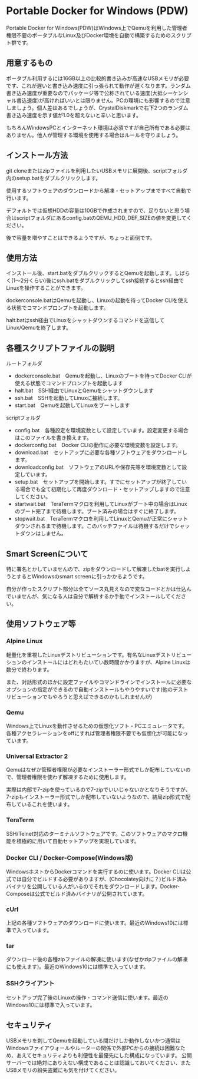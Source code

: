 # Portable Docker for Windows (PDW)

Portable Docker for Windows(PDW)はWindows上でQemuを利用した管理者権限不要のポータブルなLinux及びDocker環境を自動で構築するためのスクリプト群です。

## 用意するもの

ポータブル利用するには16GB以上の比較的書き込みが高速なUSBメモリが必要です、これが遅いと書き込み速度に引っ張られて動作が遅くなります。ランダム書き込み速度が重要なのでパッケージ等で公称されている速度(大抵シーケンシャル書込速度)が高ければいいとは限りません。PCの環境にも影響するので注意しましょう。個人差はあるでしょうが、CrystalDiskmarkで右下2つのランダム書き込み速度を示す値が1.0を超えないと辛いと思います。

もちろんWindowsPCとインターネット環境は必須ですが自己所有である必要はありません。他人が管理する環境を使用する場合はルールを守りましょう。

## インストール方法

git cloneまたはzipファイルを利用したいUSBメモリに展開後、scriptフォルダ内のsetup.batをダブルクリックします。

使用するソフトウェアのダウンロードから解凍・セットアップまですべて自動で行います。

デフォルトでは仮想HDDの容量は10GBで作成されますので、足りないと思う場合はscriptフォルダにあるconfig.batのQEMU_HDD_DEF_SIZEの値を変更してください。

後で容量を増やすことはできるようですが、ちょっと面倒です。

## 使用方法

インストール後、start.batをダブルクリックするとQemuを起動します。しばらく(1～2分くらい)後にssh.batをダブルクリックしてssh接続するとssh経由でLinuxを操作することができます。

dockerconsole.batはQemuを起動し、Linuxの起動を待ってDocker CLIを使える状態でコマンドプロンプトを起動します。

halt.batはssh経由でLinuxをシャットダウンするコマンドを送信してLinux/Qemuを終了します。

## 各種スクリプトファイルの説明

ルートフォルダ
 - dockerconsole.bat　Qemuを起動し、Linuxのブートを待ってDocker CLIが使える状態でコマンドプロンプトを起動します
 - halt.bat　SSH経由でLinuxとQemuをシャットダウンします
 - ssh.bat　SSHを起動してLinuxに接続します。
 - start.bat　Qemuを起動してLinuxをブートします

scriptフォルダ
 - config.bat　各種設定を環境変数として設定しています。設定変更する場合はこのファイルを書き換えます。
 - dockerconfig.bat　Docker CLIの動作に必要な環境変数を設定します。
 - download.bat　セットアップに必要な各種ソフトウェアをダウンロードします。
 - downloadconfig.bat　ソフトウェアのURLや保存先等を環境変数として設定しています。
 - setup.bat　セットアップを開始します。すでにセットアップが終了している場合でも全て初期化して再度ダウンロード・セットアップしますので注意してください。
 - startwait.bat　TeraTermマクロを利用してLinuxがブート中の場合はLinuxのブート完了まで待機します。ブート済みの場合はすぐに終了します。
 - stopwait.bat　TeraTermマクロを利用してLinuxとQemuが正常にシャットダウンされるまで待機します。このバッチファイルは待機するだけでシャットダウンはしません。

## Smart Screenについて

特に署名とかしていませんので、zipをダウンロードして解凍したbatを実行しようとするとWindowsのsmart screenに引っかかるようです。

自分が作ったスクリプト部分は全てソース丸見えなので変なコードとかは仕込んでいませんが、気になる人は自分で解析するか手動でインストールしてください。

## 使用ソフトウェア等

### Alpine Linux

軽量化を重視したLinuxデストリビューションです。有名なLinuxデストリビューションのインストールにはどれもたいてい数時間かかりますが、Alpine Linuxは数分で終わります。

また、対話形式のほかに設定ファイルやコマンドラインでインストールに必要なオプションの指定ができるので自動インストールもやりやすいです(他のデストリビューションでもやろうと思えばできるのかもしれませんが)

### Qemu

Windows上でLinuxを動作させるための仮想化ソフト・PCエミュレータです。各種アクセラレーションをoffにすれば管理者権限不要でも仮想化が可能になっています。

### Universal Extractor 2

Qemuはなぜか管理者権限が必要なインストーラー形式でしか配布していないので、管理者権限を使わず解凍するために使用します。

実際は内部で7-zipを使っているので7-zipでいいじゃないかとなりそうですが、7-zipもインストーラー形式でしか配布していないようなので、結局zip形式で配布しているこれを使います。

### TeraTerm

SSH/Telnet対応のターミナルソフトウェアです。このソフトウェアのマクロ機能を積極的に用いて自動セットアップを実現しています。

### Docker CLI / Docker-Compose(Windows版)

WindowsホストからDockerコマンドを実行するのに使います。Docker CLIは公式では自分でビルドする必要がありますが、(Chocolatey向けに？)ビルド済みバイナリを公開している人がいるのでそれをダウンロードします。Docker-Composeは公式でビルド済みバイナリが公開されています。

### cUrl

上記の各種ソフトウェアのダウンロードに使います。最近のWindows10には標準で入っています。

### tar

ダウンロード後の各種zipファイルの解凍に使います(なぜかzipファイルの解凍にも使えます)。最近のWindows10には標準で入っています。

### SSHクライアント

セットアップ完了後のLinuxの操作・コマンド送信に使います。最近のWindows10には標準で入っています。

## セキュリティ

USBメモリを刺してQemuを起動している間だけしか動作しないかつ通常はWindowsファイアウォールやルーターの関係で外部PCからの接続は困難なため、あえてセキュリティよりも利便性を最優先にした構成になっています。
公開サーバーでは絶対にありえない構成であることは認識しておいてください、またUSBメモリの紛失盗難にも気を付けてください。
